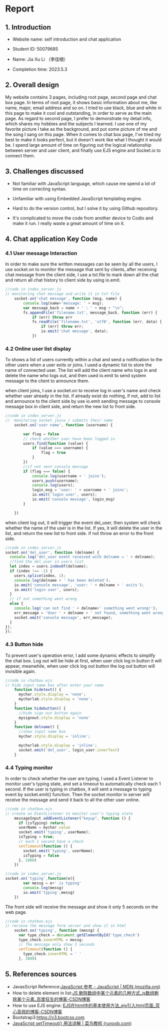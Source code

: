 

# Report 

## 1. Introduction

- Website name: self introduction and chat application 

- Student ID: 50079685

- Name: Jia Xu Li （李佳栩）

- Completion time: 2023.5.3

  

## 2. Overall design

My website contains 3 pages, including root page, second page and chat box page. In terms of root page, it shows basic information about me, like name, major, email address and so on. I tried to use black, blue and white in this page to make it cool and outstanding, in order to serve as the main page. As regard to second page, I prefer to demonstrate my detail info, which shares my hobbies and the subjects I learned. I use one of my favorite picture I take as the background, and put some picture of me and the song I sang on this page. When it comes to chat box page, I've tried my best to make it looks perfect, but it doesn't work like what I thought it would be. I spend large amount of time on figuring out the logical relationship between server and user client, and finally use EJS engine and Socket.io to connect them.



## 3. Challenges discussed

- Not familiar with JavaScript language, which cause me spend a lot of time on correcting syntax.

- Unfamiliar with using Embedded JavaScript templating engine.

- Hard to do the version control, but I solve it by using Github repository.

- It's complicated to move the code from another device to Codio and make it run. I really waste a great amount of time on it.

  

  

## 4. Chat application Key Code 



### 4.1 User message Interaction 

In order to make sure the written messages can be seen by all the users, I use socket.on to monitor the message that sent by clients, after receiving chat message from the client side, I use a txt.file to mark down all the chat and return all chat history to client side by using io.emit.

```javascript
//code in index_server.js 
// monitoring chat message and write it in txt file
    socket.on('chat message', function (msg, name) {
        console.log(name+'message: ' + msg);
        var message_back = name + ' : ' + msg + "\n";
        fs.appendFile('filename.txt', message_back, function (err) {
            if (err) throw err
            fs.readFile('filename.txt', 'utf8', function (err, data) {
                if (err) throw err;
                io.emit('chat message', data);
            })
```

### 4.2 Online user list display

To shows a list of users currently within a chat and send a notification to the other users when a user exits or joins. I used a dynamic list to store the name of connected user. The list will add the client name who logs in and delete the name who logs out, and then used io.emit to send system message to the client to announce them.

when client joins, I use a socket.on to receive log in user's name and check whether user already in the list. if already exist do nothing, if not, add to list and announce to the client side by use io.emit sending message to console message box in client side, and return the new list to front side.

```javascript
//code in index_server.js
//  monitoring socket joins / submits their name
    socket.on('user name', function (username) {

        var flag = false
        // check whether user have been logged in
        users.find(function (value) {
            if (value === username) {
                flag = true
            }
        })
        //if not sent console message
        if (flag === false) {
            console.log(username + ' joins');
            users.push(username);
            console.log(users);
            login_msg = 'user: ' + username + ' joins';
            io.emit('login user', users);
            io.emit('console message', login_msg)
        }

    })
```

when client log out, it will trigger the event del_user, then system will check whether the name of the user is in the list. If yes, it will delete the user in the list, and return the new list to front side. if not throw an error to the front side. 

```javascript
//code in index_server.js
socket.on('del_user', function (delname) {
  console.log('del_user event received with delname = ' + delname);
  //find the del_user in users list
  let index = users.indexOf(delname);
  if (index !== -1) {
    users.splice(index, 1);
    console.log(delname + ' has been deleted');
    io.emit('console message', 'user: ' + delname + ' exits');
    io.emit('login user', users);
  } 
  // if not something went wrong 
  else {
    console.log('can not find ' + delname+' something went wrong!');
    err_message = 'User ' + delname + ' not found, something went wrong!'
    socket.emit('console message', err_message);
  }
});
});
```

### 4.3 Button hide

To prevent user's operation error, I add some dynamic effects to simplify the chat box. Log out will be hide at first, when user click log in button it will appear, meanwhile, when user click log out button the log out button will invisible again.

```javascript
//code in chatbox.ejs 
// hide input name box after enter your name
    function hidetext() {
      mychar.style.display = 'none';
      mycharlab.style.display = 'none';
    }
    function hidebutton() {
      //hide sign out button again
      mysignout.style.display = 'none'
    }
    function delname() {
      //show input name box
      mychar.style.display = 'inline';

      mycharlab.style.display = 'inline';
      socket.emit('del_user', login_user.innerText)
    }
```



### 4.4 Typing monitor

In order to check whether the user are typing,  I used a Event Listener to monitor user's typing state, and set a timeout to	 automatically check each 1 second.  If the user is typing in chatbox, it will sent a message to typing event by socket.emit() function.  Then the socket monitor in server will receive the message and send it back to all the other user online.

```javascript
//code in chatbox.ejs 
// create an EventListener to monitor user's typing state
    messageInput.addEventListener("keyup", function () {
      if (isTyping) return;
      userName = mychar.value
      socket.emit('typing', userName);
      isTyping = true;
      // each 1 second have a check
      setTimeout(function () {
        socket.emit('typing', userName);
        isTyping = false
      }, 1000)
    })


```

```javascript
//code in index_server.js
socket.on('typing',function(e){
        var messg = e+' is typing'
        console.log(messg)
        io.emit('typing',messg)
    })
```

The front side will receive the message and show it only 5 seconds on the web page.

```javascript
//code in chatbox.ejs 
// recieve the message form server and show it in html
    socket.on('typing', function (messg) {
      var type_check = document.getElementById('type_check')
      type_check.innerHTML = messg;
      // The message only show 3 seconds
      setTimeout(function () {
        type_check.innerHTML = ' '
      }, 3000)
```







## 5. References sources 

- JavasScript Reference:[JavaScript 参考 - JavaScript | MDN (mozilla.org)](https://developer.mozilla.org/zh-CN/docs/Web/JavaScript/Reference)
- How to delete element in list:[JS 删除数组中某个元素的几种方式_js数组删除某个元素_百里狂生的博客-CSDN博客](https://blog.csdn.net/Li_dengke/article/details/105249837)
- How to use EJS engine: [EJS在html中的基本使用方法_ejs引入html页面_蓝心高飛的博客-CSDN博客](https://blog.csdn.net/qq_34171965/article/details/82116058)
- Bootstrap3:https://v3.bootcss.com
- [JavaScript setTimeout() 用法详解 | 菜鸟教程 (runoob.com)](https://www.runoob.com/w3cnote/javascript-settimeout-usage.html)
